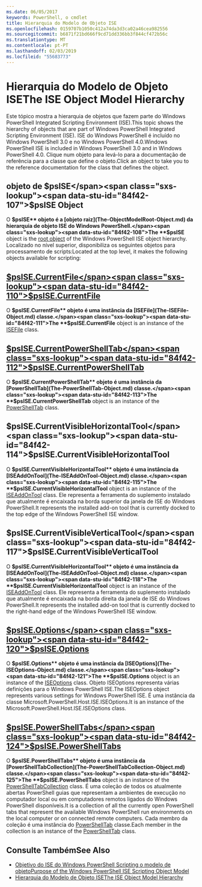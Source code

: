 ```yaml
---
ms.date: 06/05/2017
keywords: PowerShell, o cmdlet
title: Hierarquia do Modelo de Objeto ISE
ms.openlocfilehash: 0159707b1050c412a74da3d3ca02a46cea982556
ms.sourcegitcommit: b6871f21bd666f9cd71dd336bb3f844cf472b56c
ms.translationtype: MT
ms.contentlocale: pt-PT
ms.lasthandoff: 02/03/2019
ms.locfileid: "55683773"
---
```

# <a name="the-ise-object-model-hierarchy"></a><span data-ttu-id="84f42-103">Hierarquia do Modelo de Objeto ISE</span><span class="sxs-lookup"><span data-stu-id="84f42-103">The ISE Object Model Hierarchy</span></span>

<span data-ttu-id="84f42-104">Este tópico mostra a hierarquia de objetos que fazem parte do Windows PowerShell Integrated Scripting Environment (ISE).</span><span class="sxs-lookup"><span data-stu-id="84f42-104">This topic shows the hierarchy of objects that are part of Windows PowerShell Integrated Scripting Environment (ISE).</span></span>
<span data-ttu-id="84f42-105">ISE do Windows PowerShell é incluído no Windows PowerShell 3.0 e no Windows PowerShell 4.0.</span><span class="sxs-lookup"><span data-stu-id="84f42-105">Windows PowerShell ISE is included in Windows PowerShell 3.0 and in Windows PowerShell 4.0.</span></span>
<span data-ttu-id="84f42-106">Clique num objeto para levá-lo para a documentação de referência para a classe que define o objeto.</span><span class="sxs-lookup"><span data-stu-id="84f42-106">Click an object to take you to the reference documentation for the class that defines the object.</span></span>

## <a name="psise-object"></a><span data-ttu-id="84f42-107">objeto de $psISE</span><span class="sxs-lookup"><span data-stu-id="84f42-107">$psISE Object</span></span>

<span data-ttu-id="84f42-108">O **$psISE** objeto é a [objeto raiz](The-ObjectModelRoot-Object.md) da hierarquia de objeto ISE do Windows PowerShell.</span><span class="sxs-lookup"><span data-stu-id="84f42-108">The **$psISE** object is the [root object](The-ObjectModelRoot-Object.md) of the Windows PowerShell ISE object hierarchy.</span></span>
<span data-ttu-id="84f42-109">Localizado no nível superior, disponibiliza os seguintes objetos para processamento de scripts:</span><span class="sxs-lookup"><span data-stu-id="84f42-109">Located at the top level, it makes the following objects available for scripting:</span></span>

## <a name="psisecurrentfilethe-isefile-objectmd"></a>[<span data-ttu-id="84f42-110">$psISE.CurrentFile</span><span class="sxs-lookup"><span data-stu-id="84f42-110">$psISE.CurrentFile</span></span>](The-ISEFile-Object.md)

<span data-ttu-id="84f42-111">O **$psISE.CurrentFile** objeto é uma instância da [ISEFile](The-ISEFile-Object.md) classe.</span><span class="sxs-lookup"><span data-stu-id="84f42-111">The **$psISE.CurrentFile** object is an instance of the [ISEFile](The-ISEFile-Object.md) class.</span></span>

## <a name="psisecurrentpowershelltabthe-powershelltab-objectmd"></a>[<span data-ttu-id="84f42-112">$psISE.CurrentPowerShellTab</span><span class="sxs-lookup"><span data-stu-id="84f42-112">$psISE.CurrentPowerShellTab</span></span>](The-PowerShellTab-Object.md)

<span data-ttu-id="84f42-113">O **$psISE.CurrentPowerShellTab** objeto é uma instância da [PowerShellTab](The-PowerShellTab-Object.md) classe.</span><span class="sxs-lookup"><span data-stu-id="84f42-113">The **$psISE.CurrentPowerShellTab** object is an instance of the [PowerShellTab](The-PowerShellTab-Object.md) class.</span></span>

## <a name="psisecurrentvisiblehorizontaltool"></a><span data-ttu-id="84f42-114">$psISE.CurrentVisibleHorizontalTool</span><span class="sxs-lookup"><span data-stu-id="84f42-114">$psISE.CurrentVisibleHorizontalTool</span></span>

<span data-ttu-id="84f42-115">O **$psISE.CurrentVisibleHorizontalTool** objeto é uma instância da [ISEAddOnTool](The-ISEAddOnTool-Object.md) classe.</span><span class="sxs-lookup"><span data-stu-id="84f42-115">The **$psISE.CurrentVisibleHorizontalTool** object is an instance of the [ISEAddOnTool](The-ISEAddOnTool-Object.md) class.</span></span>
<span data-ttu-id="84f42-116">Ele representa a ferramenta do suplemento instalado que atualmente é encaixada na borda superior da janela de ISE do Windows PowerShell.</span><span class="sxs-lookup"><span data-stu-id="84f42-116">It represents the installed add-on tool that is currently docked to the top edge of the Windows PowerShell ISE window.</span></span>

## <a name="psisecurrentvisibleverticaltool"></a><span data-ttu-id="84f42-117">$psISE.CurrentVisibleVerticalTool</span><span class="sxs-lookup"><span data-stu-id="84f42-117">$psISE.CurrentVisibleVerticalTool</span></span>

<span data-ttu-id="84f42-118">O **$psISE.CurrentVisibleHorizontalTool** objeto é uma instância da [ISEAddOnTool](The-ISEAddOnTool-Object.md) classe.</span><span class="sxs-lookup"><span data-stu-id="84f42-118">The **$psISE.CurrentVisibleHorizontalTool** object is an instance of the [ISEAddOnTool](The-ISEAddOnTool-Object.md) class.</span></span>
<span data-ttu-id="84f42-119">Ele representa a ferramenta do suplemento instalado que atualmente é encaixada na borda direita da janela de ISE do Windows PowerShell.</span><span class="sxs-lookup"><span data-stu-id="84f42-119">It represents the installed add-on tool that is currently docked to the right-hand edge of the Windows PowerShell ISE window.</span></span>

## <a name="psiseoptionsthe-iseoptions-objectmd"></a>[<span data-ttu-id="84f42-120">$psISE.Options</span><span class="sxs-lookup"><span data-stu-id="84f42-120">$psISE.Options</span></span>](The-ISEOptions-Object.md)

<span data-ttu-id="84f42-121">O **$psISE.Options** objeto é uma instância da [ISEOptions](The-ISEOptions-Object.md) classe.</span><span class="sxs-lookup"><span data-stu-id="84f42-121">The **$psISE.Options** object is an instance of the [ISEOptions](The-ISEOptions-Object.md) class.</span></span>
<span data-ttu-id="84f42-122">Objeto ISEOptions representa várias definições para o Windows PowerShell ISE.</span><span class="sxs-lookup"><span data-stu-id="84f42-122">The ISEOptions object represents various settings for Windows PowerShell ISE.</span></span>
<span data-ttu-id="84f42-123">É uma instância da classe Microsoft.PowerShell.Host.ISE.ISEOptions.</span><span class="sxs-lookup"><span data-stu-id="84f42-123">It is an instance of the Microsoft.PowerShell.Host.ISE.ISEOptions class.</span></span>

## <a name="psisepowershelltabsthe-powershelltabcollection-objectmd"></a>[<span data-ttu-id="84f42-124">$psISE.PowerShellTabs</span><span class="sxs-lookup"><span data-stu-id="84f42-124">$psISE.PowerShellTabs</span></span>](The-PowerShellTabCollection-Object.md)

<span data-ttu-id="84f42-125">O **$psISE.PowerShellTabs** objeto é uma instância da [PowerShellTabCollection](The-PowerShellTabCollection-Object.md) classe.</span><span class="sxs-lookup"><span data-stu-id="84f42-125">The **$psISE.PowerShellTabs** object is an instance of the [PowerShellTabCollection](The-PowerShellTabCollection-Object.md) class.</span></span>
<span data-ttu-id="84f42-126">É uma coleção de todos os atualmente abertas PowerShell guias que representam a ambientes de execução no computador local ou em computadores remotos ligados do Windows PowerShell disponíveis.</span><span class="sxs-lookup"><span data-stu-id="84f42-126">It is a collection of all the currently open PowerShell tabs that represent the available Windows PowerShell run environments on the local computer or on connected remote computers.</span></span>
<span data-ttu-id="84f42-127">Cada membro da coleção é uma instância do [PowerShellTab](The-PowerShellTab-Object.md) classe.</span><span class="sxs-lookup"><span data-stu-id="84f42-127">Each member in the collection is an instance of the [PowerShellTab](The-PowerShellTab-Object.md) class.</span></span>

## <a name="see-also"></a><span data-ttu-id="84f42-128">Consulte Também</span><span class="sxs-lookup"><span data-stu-id="84f42-128">See Also</span></span>

- [<span data-ttu-id="84f42-129">Objetivo do ISE do Windows PowerShell Scripting o modelo de objeto</span><span class="sxs-lookup"><span data-stu-id="84f42-129">Purpose of the Windows PowerShell ISE Scripting Object Model</span></span>](Purpose-of-the-Windows-PowerShell-ISE-Scripting-Object-Model.md)
- [<span data-ttu-id="84f42-130">Hierarquia do Modelo de Objeto ISE</span><span class="sxs-lookup"><span data-stu-id="84f42-130">The ISE Object Model Hierarchy</span></span>](The-ISE-Object-Model-Hierarchy.md)
